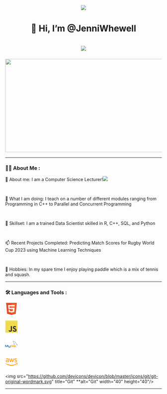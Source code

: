 <div id="header" align="center">

<img src= ![be7a726a2c3fe5834f71075a6afd78c7](https://github.com/user-attachments/assets/4b0e2845-e4b3-4741-9397-2659e8b50fa4) width="100"/>

 <h1>

  👋 Hi, I’m @JenniWhewell

  <img src="https://media.giphy.com/media/hvRJCLFzcasrR4ia7z/giphy.gif" width="30px"/>

 </h1>

</div>

<div align="center">

 <img src="https://media.giphy.com/media/26tn33aiTi1jkl6H6/giphy.gif" width="600" height="300"/>

</div>



---



### :woman_technologist: About Me :

👀 About me: I am a Computer Science Lecturer!<img src="https://media.giphy.com/media/WUlplcMpOCEmTGBtBW/giphy.gif" width="30"> 

<br>

🌱 What I am doing: I teach on a number of different modules ranging from Programming in C++ to Parallel and Concurrent Programming

<br>

💞️ Skillset: I am a trained Data Scientist skilled in R, C++, SQL, and Python

<br>

📫 Recent Projects Completed: Predicting Match Scores for Rugby World Cup 2023 using Machine Learning Techniques

<br>

🌱 Hobbies: In my spare time I enjoy playing paddle which is a mix of tennis and squash.



---



### :hammer_and_wrench: Languages and Tools :

<div>

 <img src="https://github.com/devicons/devicon/blob/master/icons/html5/html5-original.svg" title="HTML5" alt="HTML" width="40" height="40"/>&nbsp;

 <img src="https://github.com/devicons/devicon/blob/master/icons/javascript/javascript-original.svg" title="JavaScript" alt="JavaScript" width="40" height="40"/>&nbsp;

 <img src="https://github.com/devicons/devicon/blob/master/icons/mysql/mysql-original-wordmark.svg" title="MySQL" alt="MySQL" width="40" height="40"/>&nbsp;

 <img src="https://github.com/devicons/devicon/blob/master/icons/amazonwebservices/amazonwebservices-plain-wordmark.svg" title="AWS" alt="AWS" width="40" height="40"/>&nbsp;

 <img src="https://github.com/devicons/devicon/blob/master/icons/git/git-original-wordmark.svg" title="Git" **alt="Git" width="40" height="40"/>

</div>



---



<!---

JenniWhewell/JenniWhewell is a ✨ special ✨ repository because its `README.md` (this file) appears on your GitHub profile.

You can click the Preview link to take a look at your changes.

--->

